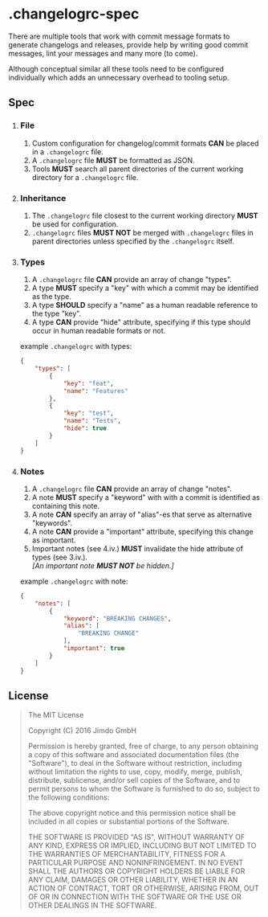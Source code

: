 .changelogrc-spec
=================

There are multiple tools that work with commit message formats
to generate changelogs and releases, provide help by writing
good commit messages, lint your messages and many more (to come).

Although conceptual similar all these tools need to be configured
individually which adds an unnecessary overhead to tooling setup.


Spec
----

1. ### File
	1. Custom configuration for changelog/commit formats __CAN__ be placed
	   in a `.changelogrc` file.
	2. A `.changelogrc` file __MUST__ be formatted as JSON.
	3. Tools __MUST__ search all parent directories of the current working
	   directory for a `.changelogrc` file.

2. ### Inheritance
	1. The `.changelogrc` file closest to the current working directory
	   __MUST__ be used for configuration.
	2. `.changelogrc` files __MUST NOT__ be merged with `.changelogrc` 
	   files in parent directories unless specified by the `.changelogrc`
	   itself.

3. ### Types
	1. A `.changelogrc` file __CAN__ provide an array of change "types".
	2. A type __MUST__ specify a "key" with which a commit may be identified
	   as the type.
	3. A type __SHOULD__ specify a "name" as a human readable reference to
	   the type "key".
	4. A type __CAN__ provide "hide" attribute, specifying if this type
	   should occur in human readable formats or not.

	example `.changelogrc` with types:

	```json
	{
		"types": [
			{
				"key": "feat",
				"name": "Features"
			},
			{
				"key": "test",
				"name": "Tests",
				"hide": true
			}
		]
	}
	```

4. ### Notes
	1. A `.changelogrc` file __CAN__ provide an array of change "notes".
	2. A note __MUST__ specify a "keyword" with with a commit is identified
	   as containing this note.
	3. A note __CAN__ specify an array of "alias"-es that serve as alternative
	   "keywords".
	4. A note __CAN__ provide a "important" attribute, specifying this change
	   as important.
	5. Important notes (see 4.iv.) __MUST__ invalidate the hide attribute of 
	   types (see 3.iv.).  
	   *[An important note __MUST NOT__ be hidden.]*

	example `.changelogrc` with note:

	```json
	{
		"notes": [
			{
				"keyword": "BREAKING CHANGES",
				"alias": [
					"BREAKING CHANGE"
				],
				"important": true
			}
		]
	}
	```


License
-------

> The MIT License
> 
> Copyright (C) 2016 Jimdo GmbH
> 
> Permission is hereby granted, free of charge, to any person obtaining a copy of
> this software and associated documentation files (the "Software"), to deal in
> the Software without restriction, including without limitation the rights to
> use, copy, modify, merge, publish, distribute, sublicense, and/or sell copies
> of the Software, and to permit persons to whom the Software is furnished to do
> so, subject to the following conditions:
> 
> The above copyright notice and this permission notice shall be included in all
> copies or substantial portions of the Software.
> 
> THE SOFTWARE IS PROVIDED "AS IS", WITHOUT WARRANTY OF ANY KIND, EXPRESS OR
> IMPLIED, INCLUDING BUT NOT LIMITED TO THE WARRANTIES OF MERCHANTABILITY, FITNESS
> FOR A PARTICULAR PURPOSE AND NONINFRINGEMENT. IN NO EVENT SHALL THE AUTHORS OR
> COPYRIGHT HOLDERS BE LIABLE FOR ANY CLAIM, DAMAGES OR OTHER LIABILITY, WHETHER
> IN AN ACTION OF CONTRACT, TORT OR OTHERWISE, ARISING FROM, OUT OF OR IN
> CONNECTION WITH THE SOFTWARE OR THE USE OR OTHER DEALINGS IN THE SOFTWARE.
